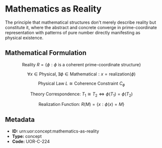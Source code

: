 # Mathematics as Reality

The principle that mathematical structures don't merely describe reality but constitute it, where the abstract and concrete converge in prime-coordinate representation with patterns of pure number directly manifesting as physical existence.

## Mathematical Formulation

$$
\text{Reality } R = \{\phi : \phi \text{ is a coherent prime-coordinate structure}\}
$$

$$
\forall x \in \text{Physical}, \exists \phi \in \text{Mathematical} : x = \text{realization}(\phi)
$$

$$
\text{Physical Law } L \cong \text{Coherence Constraint } C_\phi
$$

$$
\text{Theory Correspondence: } T_1 \cong T_2 \iff \phi(T_1) = \phi(T_2)
$$

$$
\text{Realization Function: } R(M) = \{x : \phi(x) = M\}
$$

## Metadata

- **ID:** urn:uor:concept:mathematics-as-reality
- **Type:** concept
- **Code:** UOR-C-224
